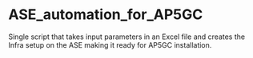 # ASE_automation_for_AP5GC
Single script that takes input parameters in an Excel file and creates the Infra setup on the ASE making it ready for AP5GC installation.
